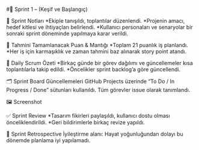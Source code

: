 #🧾 Sprint 1 – (Keşif ve Başlangıç)

📌 Sprint Notları
*Ekiple tanışıldı, toplantılar düzenlendi.
*Projenin amacı, hedef kitlesi ve ihtiyaçları belirlendi.
*Kullanıcı personaları ve senaryolar bir sonraki sprint döneminde yapılmaya karar verildi.


🔢 Tahmini Tamamlanacak Puan & Mantığı
*Toplam 21 puanlık iş planlandı.
*Her iş için karmaşıklık ve zaman tahmini baz alınarak story point atandı.

📅 Daily Scrum Özeti
*Birkaç günde bir görev dağılımı ve güncellemeler kısa toplantılarla takip edildi.
*Öncelikler sprint backlog’a göre güncellendi.

🗂 Sprint Board Güncellemeleri
GitHub Projects üzerinde “To Do / In Progress / Done” sütunları kullanıldı.
Tüm görevler issue olarak tanımlandı.

🖼 Screenshot

✅ Sprint Review
*Tasarım fikirleri paylaşıldı, kullanıcı dostu olması önceliklendirildi.
*Geri bildirimlerle birkaç revize yapıldı.

🔄 Sprint Retrospective 
İyileştirme alanı: Hayat yoğunluğundan dolayı bu dönemde planlama iyi yapılamadı.
